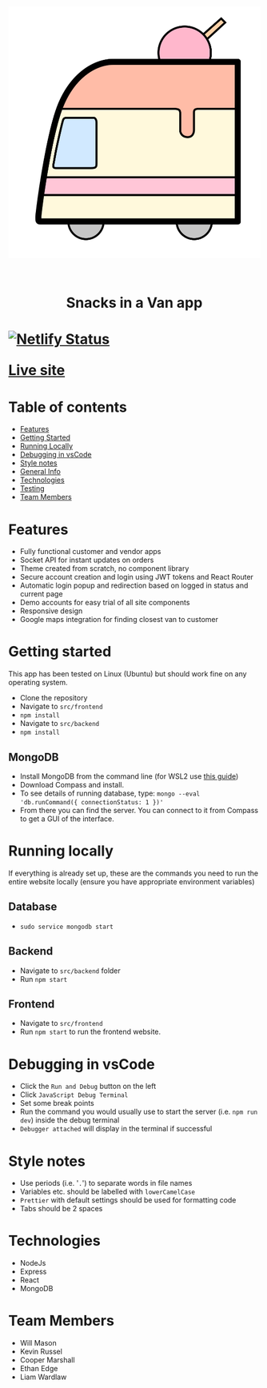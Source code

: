 <p align="center">
    <img src=frontend/src/logo.svg altText="Logo" style="margin-bottom:30px">
</p>
<h1 align="center">
    Snacks in a Van app
<h1>

[![Netlify Status](https://api.netlify.com/api/v1/badges/7413316f-2cdd-4979-9018-b1d09dac8c17/deploy-status)](https://app.netlify.com/sites/snacks-in-a-van/deploys)

[Live site](https://snacks-in-a-van.netlify.app/)

# Table of contents
* [Features](#features)
* [Getting Started](#getting-started)
* [Running Locally](#running-locally)
* [Debugging in vsCode](#debugging-in-vscode)
* [Style notes](#style-notes)
* [General Info](#general-info)
* [Technologies](#technologies)
* [Testing](#testing)
* [Team Members](#team-members)



# Features
 - Fully functional customer and vendor apps
 - Socket API for instant updates on orders
 - Theme created from scratch, no component library
 - Secure account creation and login using JWT tokens and React Router
 - Automatic login popup and redirection based on logged in status and current page
 - Demo accounts for easy trial of all site components
 - Responsive design
 - Google maps integration for finding closest van to customer


# Getting started
This app has been tested on Linux (Ubuntu) but should work fine on any operating system.
 - Clone the repository
 - Navigate to `src/frontend`
 - `npm install`
 - Navigate to `src/backend`
 - `npm install`

## MongoDB
 - Install MongoDB from the command line (for WSL2 use [this guide](https://docs.microsoft.com/en-us/windows/wsl/tutorials/wsl-database#install-mongodb))
 - Download Compass and install.
 - To see details of running database, type: `mongo --eval 'db.runCommand({ connectionStatus: 1 })'`
 - From there you can find the server. You can connect to it from Compass to get a GUI of the interface.


# Running locally
If everything is already set up, these are the commands you need to run the entire website locally (ensure you have appropriate environment variables)

## Database
 - `sudo service mongodb start`

## Backend
  - Navigate to `src/backend` folder
  - Run `npm start`

## Frontend
  - Navigate to `src/frontend`
  - Run `npm start` to run the frontend website.

# Debugging in vsCode
  - Click the `Run and Debug` button on the left
  - Click `JavaScript Debug Terminal`
  - Set some break points
  - Run the command you would usually use to start the server (i.e. `npm run dev`) inside the debug terminal
  - `Debugger attached` will display in the terminal if successful

# Style notes
  - Use periods (i.e. '`.`') to separate words in file names
  - Variables etc. should be labelled with `lowerCamelCase`
  - `Prettier` with default settings should be used for formatting code
  - Tabs should be 2 spaces
		
# Technologies
 - NodeJs
 - Express
 - React
 - MongoDB
	
# Team Members
 - Will Mason
 - Kevin Russel
 - Cooper Marshall
 - Ethan Edge
 - Liam Wardlaw